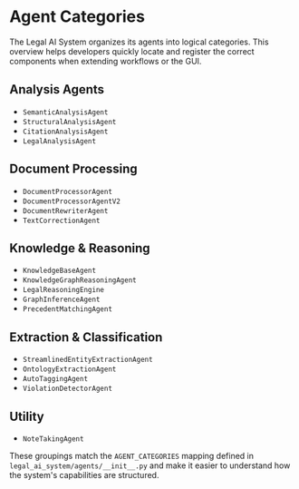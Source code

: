 # Agent Categories

The Legal AI System organizes its agents into logical categories. This overview helps developers quickly locate and register the correct components when extending workflows or the GUI.

## Analysis Agents
- `SemanticAnalysisAgent`
- `StructuralAnalysisAgent`
- `CitationAnalysisAgent`
- `LegalAnalysisAgent`

## Document Processing
- `DocumentProcessorAgent`
- `DocumentProcessorAgentV2`
- `DocumentRewriterAgent`
- `TextCorrectionAgent`

## Knowledge & Reasoning
- `KnowledgeBaseAgent`
- `KnowledgeGraphReasoningAgent`
- `LegalReasoningEngine`
- `GraphInferenceAgent`
- `PrecedentMatchingAgent`

## Extraction & Classification
- `StreamlinedEntityExtractionAgent`
- `OntologyExtractionAgent`
- `AutoTaggingAgent`
- `ViolationDetectorAgent`

## Utility
- `NoteTakingAgent`

These groupings match the `AGENT_CATEGORIES` mapping defined in `legal_ai_system/agents/__init__.py` and make it easier to understand how the system's capabilities are structured.
